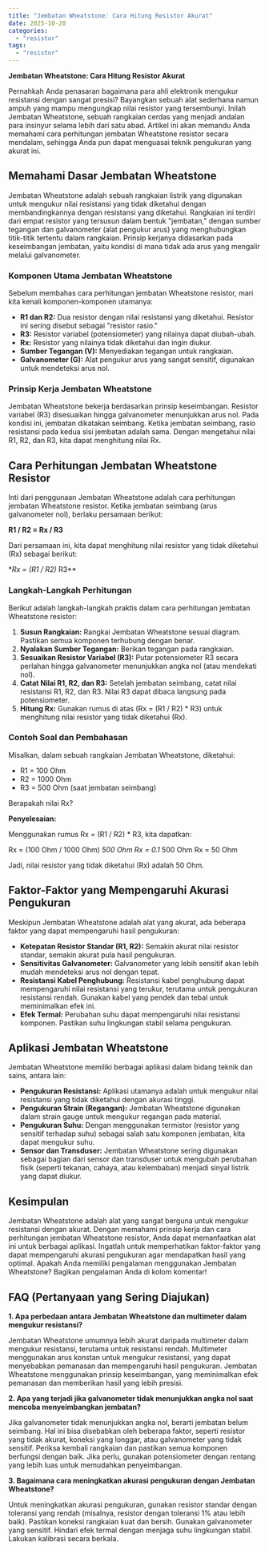 ```yaml
---
title: "Jembatan Wheatstone: Cara Hitung Resistor Akurat"
date: 2025-10-20
categories: 
  - "resistor"
tags: 
  - "resistor"
---
```


**Jembatan Wheatstone: Cara Hitung Resistor Akurat**

Pernahkah Anda penasaran bagaimana para ahli elektronik mengukur resistansi dengan sangat presisi? Bayangkan sebuah alat sederhana namun ampuh yang mampu mengungkap nilai resistor yang tersembunyi. Inilah Jembatan Wheatstone, sebuah rangkaian cerdas yang menjadi andalan para insinyur selama lebih dari satu abad. Artikel ini akan memandu Anda memahami cara perhitungan jembatan Wheatstone resistor secara mendalam, sehingga Anda pun dapat menguasai teknik pengukuran yang akurat ini.

## Memahami Dasar Jembatan Wheatstone

Jembatan Wheatstone adalah sebuah rangkaian listrik yang digunakan untuk mengukur nilai resistansi yang tidak diketahui dengan membandingkannya dengan resistansi yang diketahui. Rangkaian ini terdiri dari empat resistor yang tersusun dalam bentuk "jembatan," dengan sumber tegangan dan galvanometer (alat pengukur arus) yang menghubungkan titik-titik tertentu dalam rangkaian. Prinsip kerjanya didasarkan pada keseimbangan jembatan, yaitu kondisi di mana tidak ada arus yang mengalir melalui galvanometer.

### Komponen Utama Jembatan Wheatstone

Sebelum membahas cara perhitungan jembatan Wheatstone resistor, mari kita kenali komponen-komponen utamanya:

- **R1 dan R2:** Dua resistor dengan nilai resistansi yang diketahui. Resistor ini sering disebut sebagai "resistor rasio."
- **R3:** Resistor variabel (potensiometer) yang nilainya dapat diubah-ubah.
- **Rx:** Resistor yang nilainya tidak diketahui dan ingin diukur.
- **Sumber Tegangan (V):** Menyediakan tegangan untuk rangkaian.
- **Galvanometer (G):** Alat pengukur arus yang sangat sensitif, digunakan untuk mendeteksi arus nol.

### Prinsip Kerja Jembatan Wheatstone

Jembatan Wheatstone bekerja berdasarkan prinsip keseimbangan. Resistor variabel (R3) disesuaikan hingga galvanometer menunjukkan arus nol. Pada kondisi ini, jembatan dikatakan seimbang. Ketika jembatan seimbang, rasio resistansi pada kedua sisi jembatan adalah sama. Dengan mengetahui nilai R1, R2, dan R3, kita dapat menghitung nilai Rx.

## Cara Perhitungan Jembatan Wheatstone Resistor

Inti dari penggunaan Jembatan Wheatstone adalah cara perhitungan jembatan Wheatstone resistor. Ketika jembatan seimbang (arus galvanometer nol), berlaku persamaan berikut:

**R1 / R2 = Rx / R3**

Dari persamaan ini, kita dapat menghitung nilai resistor yang tidak diketahui (Rx) sebagai berikut:

\*_Rx = (R1 / R2)_ R3\*\*

### Langkah-Langkah Perhitungan

Berikut adalah langkah-langkah praktis dalam cara perhitungan jembatan Wheatstone resistor:

1. **Susun Rangkaian:** Rangkai Jembatan Wheatstone sesuai diagram. Pastikan semua komponen terhubung dengan benar.
2. **Nyalakan Sumber Tegangan:** Berikan tegangan pada rangkaian.
3. **Sesuaikan Resistor Variabel (R3):** Putar potensiometer R3 secara perlahan hingga galvanometer menunjukkan angka nol (atau mendekati nol).
4. **Catat Nilai R1, R2, dan R3:** Setelah jembatan seimbang, catat nilai resistansi R1, R2, dan R3. Nilai R3 dapat dibaca langsung pada potensiometer.
5. **Hitung Rx:** Gunakan rumus di atas (Rx = (R1 / R2) \* R3) untuk menghitung nilai resistor yang tidak diketahui (Rx).

### Contoh Soal dan Pembahasan

Misalkan, dalam sebuah rangkaian Jembatan Wheatstone, diketahui:

- R1 = 100 Ohm
- R2 = 1000 Ohm
- R3 = 500 Ohm (saat jembatan seimbang)

Berapakah nilai Rx?

**Penyelesaian:**

Menggunakan rumus Rx = (R1 / R2) \* R3, kita dapatkan:

Rx = (100 Ohm / 1000 Ohm) _500 Ohm Rx = 0.1_ 500 Ohm Rx = 50 Ohm

Jadi, nilai resistor yang tidak diketahui (Rx) adalah 50 Ohm.

## Faktor-Faktor yang Mempengaruhi Akurasi Pengukuran

Meskipun Jembatan Wheatstone adalah alat yang akurat, ada beberapa faktor yang dapat mempengaruhi hasil pengukuran:

- **Ketepatan Resistor Standar (R1, R2):** Semakin akurat nilai resistor standar, semakin akurat pula hasil pengukuran.
- **Sensitivitas Galvanometer:** Galvanometer yang lebih sensitif akan lebih mudah mendeteksi arus nol dengan tepat.
- **Resistansi Kabel Penghubung:** Resistansi kabel penghubung dapat mempengaruhi nilai resistansi yang terukur, terutama untuk pengukuran resistansi rendah. Gunakan kabel yang pendek dan tebal untuk meminimalkan efek ini.
- **Efek Termal:** Perubahan suhu dapat mempengaruhi nilai resistansi komponen. Pastikan suhu lingkungan stabil selama pengukuran.

## Aplikasi Jembatan Wheatstone

Jembatan Wheatstone memiliki berbagai aplikasi dalam bidang teknik dan sains, antara lain:

- **Pengukuran Resistansi:** Aplikasi utamanya adalah untuk mengukur nilai resistansi yang tidak diketahui dengan akurasi tinggi.
- **Pengukuran Strain (Regangan):** Jembatan Wheatstone digunakan dalam strain gauge untuk mengukur regangan pada material.
- **Pengukuran Suhu:** Dengan menggunakan termistor (resistor yang sensitif terhadap suhu) sebagai salah satu komponen jembatan, kita dapat mengukur suhu.
- **Sensor dan Transduser:** Jembatan Wheatstone sering digunakan sebagai bagian dari sensor dan transduser untuk mengubah perubahan fisik (seperti tekanan, cahaya, atau kelembaban) menjadi sinyal listrik yang dapat diukur.

## Kesimpulan

Jembatan Wheatstone adalah alat yang sangat berguna untuk mengukur resistansi dengan akurat. Dengan memahami prinsip kerja dan cara perhitungan jembatan Wheatstone resistor, Anda dapat memanfaatkan alat ini untuk berbagai aplikasi. Ingatlah untuk memperhatikan faktor-faktor yang dapat mempengaruhi akurasi pengukuran agar mendapatkan hasil yang optimal. Apakah Anda memiliki pengalaman menggunakan Jembatan Wheatstone? Bagikan pengalaman Anda di kolom komentar!

## FAQ (Pertanyaan yang Sering Diajukan)

**1\. Apa perbedaan antara Jembatan Wheatstone dan multimeter dalam mengukur resistansi?**

Jembatan Wheatstone umumnya lebih akurat daripada multimeter dalam mengukur resistansi, terutama untuk resistansi rendah. Multimeter menggunakan arus konstan untuk mengukur resistansi, yang dapat menyebabkan pemanasan dan mempengaruhi hasil pengukuran. Jembatan Wheatstone menggunakan prinsip keseimbangan, yang meminimalkan efek pemanasan dan memberikan hasil yang lebih presisi.

**2\. Apa yang terjadi jika galvanometer tidak menunjukkan angka nol saat mencoba menyeimbangkan jembatan?**

Jika galvanometer tidak menunjukkan angka nol, berarti jembatan belum seimbang. Hal ini bisa disebabkan oleh beberapa faktor, seperti resistor yang tidak akurat, koneksi yang longgar, atau galvanometer yang tidak sensitif. Periksa kembali rangkaian dan pastikan semua komponen berfungsi dengan baik. Jika perlu, gunakan potensiometer dengan rentang yang lebih luas untuk memudahkan penyeimbangan.

**3\. Bagaimana cara meningkatkan akurasi pengukuran dengan Jembatan Wheatstone?**

Untuk meningkatkan akurasi pengukuran, gunakan resistor standar dengan toleransi yang rendah (misalnya, resistor dengan toleransi 1% atau lebih baik). Pastikan koneksi rangkaian kuat dan bersih. Gunakan galvanometer yang sensitif. Hindari efek termal dengan menjaga suhu lingkungan stabil. Lakukan kalibrasi secara berkala.
